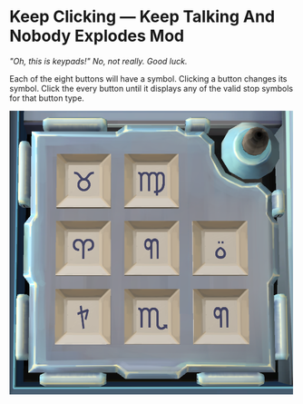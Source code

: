 # Keep Clicking — Keep Talking And Nobody Explodes Mod
_"Oh, this is keypads!" No, not really. Good luck._

Each of the eight buttons will have a symbol. Clicking a button changes its symbol. Click the every button until it displays any of the valid stop symbols for that button type.

![](Assets/Preview.png)
